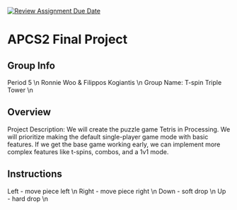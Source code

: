 [![Review Assignment Due Date](https://classroom.github.com/assets/deadline-readme-button-24ddc0f5d75046c5622901739e7c5dd533143b0c8e959d652212380cedb1ea36.svg)](https://classroom.github.com/a/syDSSnTt)
# APCS2 Final Project
## Group Info
Period 5 \n
Ronnie Woo & Filippos Kogiantis \n
Group Name: T-spin Triple Tower \n
## Overview
Project Description: We will create the puzzle game Tetris in Processing. We will prioritize making the default single-player game mode with basic features. If we get the base game working early, we can implement more complex features like t-spins, combos, and a 1v1 mode.
## Instructions
Left - move piece left \n
Right - move piece right \n
Down - soft drop \n
Up - hard drop \n